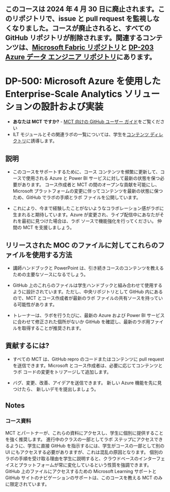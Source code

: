 ## **このコースは **2024 年 4 月 30 日**に廃止されます。このリポジトリで、issue と pull request を監視しなくなりました。コースが廃止されると、すべての GitHub リポジトリが削除されます。関連するコンテンツは、[Microsoft Fabric リポジトリ](https://github.com/MicrosoftLearning/mslearn-fabric)と [DP-203 Azure データ エンジニア リポジトリ](https://github.com/MicrosoftLearning/dp-203-azure-data-engineer)にあります。**

# DP-500: Microsoft Azure を使用した Enterprise-Scale Analytics ソリューションの設計および実装

- **あなたは MCT ですか?** - [MCT 向けの GitHub ユーザー ガイド](https://microsoftlearning.github.io/MCT-User-Guide/)をご覧ください
- ILT モジュールとその関連ラボの一覧については、学生を[コンテンツ ディレクトリ](https://microsoftlearning.github.io/DP-500-Azure-Data-Analyst/)に誘導します。

## 説明

- このコースをサポートするために、コース コンテンツを頻繁に更新して、コースで使用される Azure と Power BI サービスに対して最新の状態を保つ必要があります。  コース作成者と MCT の間のオープンな貢献を可能にし、Microsoft プラットフォームの変更に伴ってコンテンツを最新の状態に保つため、GitHub でラボの手順とラボ ファイルを公開しています。

- これにより、今まで経験したことがないようなコラボレーション感がラボに生まれると期待しています。Azure が変更され、ライブ配信中にあなたがそれを最初に見つけた場合は、ラボ ソースで機能強化を行ってください。  仲間の MCT を支援しましょう。

## リリースされた MOC のファイルに対してこれらのファイルを使用する方法

- 講師ハンドブックと PowerPoint は、引き続きコースのコンテンツを教えるための主要なソースになるでしょう。

- GitHub 上のこれらのファイルは学生ハンドブックと組み合わせて使用するように設計されています。ただし、中央リポジトリとして GitHub 内にあるので、MCT とコース作成者が最新のラボ ファイルの共有ソースを持っている可能性があります。

- トレーナーは、ラボを行うたびに、最新の Azure および Power BI サービスに合わせて修正された個所がないか GitHub を確認し、最新のラボ用ファイルを取得することが推奨されます。

## 貢献するには?

- すべての MCT は、GitHub repro のコードまたはコンテンツに pull request を送信できます。Microsoft とコース作成者は、必要に応じてコンテンツとラボ コードの変更をトリアージして追加します。

- バグ、変更、改善、アイデアを送信できます。  新しい Azure 機能を先に見つけたら、  新しいデモを提出しましょう。

## Notes

### コース資料

MCT とパートナーが、これらの資料にアクセスし、学生に個別に提供することを強く推奨します。  進行中のクラスの一部としてラボ ステップにアクセスできるように、学生に直接 GitHub を指示するには、学生がコースの一部として別の UI にもアクセスする必要がありますが、これは混乱の原因となります。 個別のラボの手順を受け取る理由を学生に説明すると、クラウドベースのインターフェイスとプラットフォームが常に変化しているという性質を強調できます。 GitHub 上のファイルにアクセスするための Microsoft Learning サポートと GitHub サイトのナビゲーションのサポートは、このコースを教える MCT のみに限定されています。
